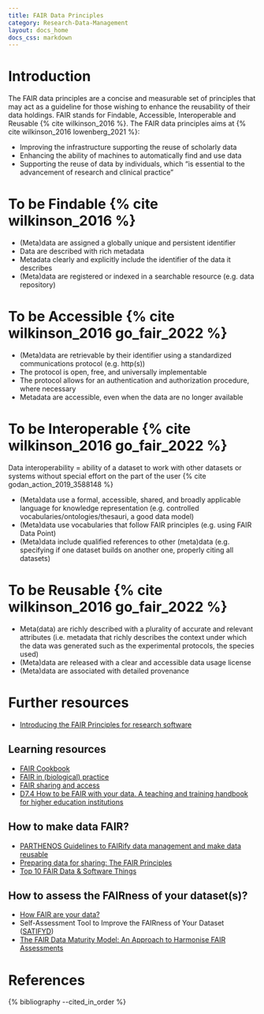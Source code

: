 ```yaml
---
title: FAIR Data Principles
category: Research-Data-Management
layout: docs_home
docs_css: markdown
---
```

# Introduction

The FAIR data principles are a concise and measurable set of principles that may act as a guideline for those wishing to enhance the reusability of their data holdings. FAIR stands for Findable, Accessible, Interoperable and Reusable {% cite wilkinson_2016 %}. The FAIR data principles aims at {% cite wilkinson_2016 lowenberg_2021 %}:

* Improving the infrastructure supporting the reuse of scholarly data
* Enhancing the ability of machines to automatically find and use data
* Supporting the reuse of data by individuals, which “is essential to the advancement of research and clinical practice”

# To be Findable {% cite wilkinson_2016 %}

* (Meta)data are assigned a globally unique and persistent identifier
* Data are described with rich metadata
* Metadata clearly and explicitly include the identifier of the data it describes
* (Meta)data are registered or indexed in a searchable resource (e.g. data repository)

# To be Accessible {% cite wilkinson_2016 go_fair_2022 %}

* (Meta)data are retrievable by their identifier using a standardized communications protocol (e.g. http(s))
* The protocol is open, free, and universally implementable
* The protocol allows for an authentication and authorization procedure, where necessary
* Metadata are accessible, even when the data are no longer available

# To be Interoperable {% cite wilkinson_2016 go_fair_2022 %}

Data interoperability = ability of a dataset to work with other datasets or systems without special effort on the part of the user {% cite godan_action_2019_3588148 %}

* (Meta)data use a formal, accessible, shared, and broadly applicable language for knowledge representation (e.g. controlled vocabularies/ontologies/thesauri, a good data model)
* (Meta)data use vocabularies that follow FAIR principles (e.g. using FAIR Data Point)
* (Meta)data include qualified references to other (meta)data (e.g. specifying if one dataset builds on another one, properly citing all datasets)

# To be Reusable {% cite wilkinson_2016 go_fair_2022 %}

* Meta(data) are richly described with a plurality of accurate and relevant attributes (i.e. metadata that richly describes the context under which the data was generated such as the experimental protocols, the species used)
* (Meta)data are released with a clear and accessible data usage license
* (Meta)data are associated with detailed provenance

# Further resources

* [Introducing the FAIR Principles for research software](https://doi.org/10.1038/s41597-022-01710-x)

## Learning resources

* [FAIR Cookbook](https://faircookbook.elixir-europe.org/content/home.html)
* [FAIR in (biological) practice](https://carpentries-incubator.github.io/fair-bio-practice/index.html)
* [FAIR sharing and access](https://mantra.ed.ac.uk/fairsharingandaccess/)
* [D7.4 How to be FAIR with your data. A teaching and training handbook for higher education institutions](https://doi.org/10.5281/zenodo.6425568)

## How to make data FAIR?

* [PARTHENOS Guidelines to FAIRify data management and make data reusable](https://doi.org/10.5281/zenodo.2668479)
* [Preparing data for sharing: The FAIR Principles](https://www.slideshare.net/lshtm/preparing-data-for-sharing-the-fair-principles)
* [Top 10 FAIR Data & Software Things](https://doi.org/10.5281/zenodo.3409968)

## How to assess the FAIRness of your dataset(s)?

* [How FAIR are your data?](https://doi.org/10.5281/zenodo.1065991)
* Self-Assessment Tool to Improve the FAIRness of Your Dataset ([SATIFYD](https://satifyd.dans.knaw.nl/))
* [The FAIR Data Maturity Model: An Approach to Harmonise FAIR Assessments](http://doi.org/10.5334/dsj-2020-041)

# References

{% bibliography --cited_in_order %}
